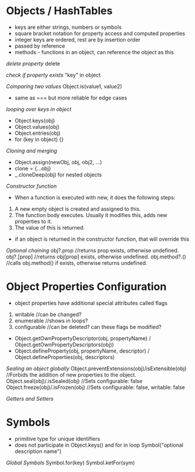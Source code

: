 # Objects / HashTables
- keys are either strings, numbers or symbols
- square bracket notation for property access and computed properties
- integer keys are ordered, rest are by insertion order
- passed by reference
- methods - functions in an object, can reference the object as this

*delete property*
delete

*check if property exists*
"key" in object

*Comparing two values*
Object.is(value1, value2)
- same as === but more reliable for edge cases

*looping over keys in object*
- Object.keys(obj)
- Object.values(obj)
- Object.entries(obj)
- for (key in object) {}

*Cloning and merging*
- Object.assign(newObj, obj, obj2, ...)
- clone = {...obj}
- _.cloneDeep(obj) for nested objects

*Constructor function*
- When a function is executed with new, it does the following steps:
1. A new empty object is created and assigned to this.
2. The function body executes. Usually it modifies this, adds new properties to it.
3. The value of this is returned.

- if an object is returned in the constructor function, that will override this

*Optional chaining*
obj?.prop       //returns prop exists, otherwise undefined.
obj?.[prop]     //returns obj[prop] exists, otherwise undefined.
obj.method?.()  //calls obj.method() if exists, otherwise returns undefined.

# Object Properties Configuration
- object properties have additional special attributes called flags
1. writable       //can be changed?
2. enumerable     //shows in loops?
3. configurable   //can be deleted? can these flags be modified?
- Object.getOwnPropertyDescriptor(obj, propertyName) / Object.getOwnPropertyDescriptors(obj))
- Object.defineProperty(obj, propertyName, descriptor) / Object.defineProperties(obj, descriptors)

*Sealing an object globally*
Object.preventExtensions(obj)/isExtensible(obj)   //Forbids the addition of new properties to the object.
Object.seal(obj)/.isSealed(obj)                   //Sets configurable: false
Object.freeze(obj)/.isFrozen(obj)                 //Sets configurable: false, writable: false

*Getters and Setters*

# Symbols
- primitive type for unique identifiers
- does not participate in Object.keys() and for in loop
Symbol("optional description name")

*Global Symbols*
Symbol.for(key)
Symbol.ketFor(sym)